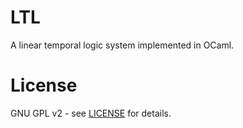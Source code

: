 # LTL
A linear temporal logic system implemented in OCaml.

# License
GNU GPL v2 - see [LICENSE](LICENSE) for details.
